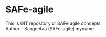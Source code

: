 # SAFe-agile
This is GIT repository or SAFe agile concepts
<br>
Author - Sangeetaa (SAFe-agile) myname


